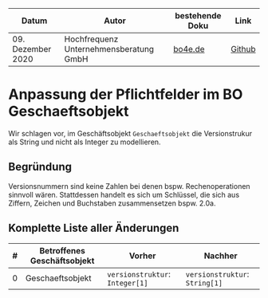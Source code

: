 |**Datum**|**Autor**|**bestehende Doku**|**Link**|
|---------|---------|-------------------|--------|
|09. Dezember 2020|Hochfrequenz Unternehmensberatung GmbH|[bo4e.de](https://www.bo4e.de/dokumentation/komponenten/com-adresse)|[Github](https://github.com/Hochfrequenz/bo4e-modification-proposals/blob/master/markdown/geschaeftsobjekt_versionstruktur_string_not_int.md)|

# Anpassung der Pflichtfelder im BO Geschaeftsobjekt
Wir schlagen vor, im Geschäftsobjekt `Geschaeftsobjekt` die Versionstrukur als String und nicht als Integer zu modellieren.

## Begründung
Versionsnummern sind keine Zahlen bei denen bspw. Rechenoperationen sinnvoll wären. Stattdessen handelt es sich um Schlüssel, die sich aus Ziffern, Zeichen und Buchstaben zusammensetzen bspw. 2.0a. 

## Komplette Liste aller Änderungen
|**#**|**Betroffenes Geschäftsobjekt**|**Vorher**|**Nachher**|
|-----|-------------------------------|----------|-----------|
|0| Geschaeftsobjekt | `versionstruktur`: `Integer[1]`| `versionstruktur`: `String[1]` |